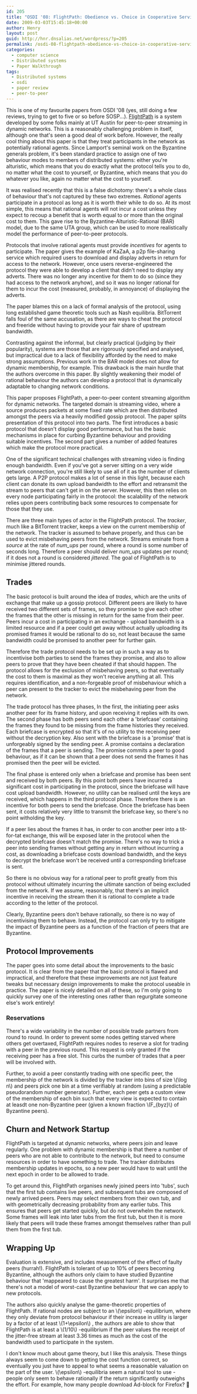 ```yaml
---
id: 205
title: "OSDI '08: FlightPath: Obedience vs. Choice in Cooperative Services"
date: 2009-03-03T15:45:18+00:00
author: Henry
layout: post
guid: http://hnr.dnsalias.net/wordpress/?p=205
permalink: /osdi-08-flightpath-obedience-vs-choice-in-cooperative-services/
categories:
  - computer science
  - Distributed systems
  - Paper Walkthrough
tags:
  - Distributed systems
  - osdi
  - paper review
  - peer-to-peer
---
```

This is one of my favourite papers from OSDI '08 (yes, still doing a few reviews, trying to get to five or so before SOSP...). [FlightPath](http://www.usenix.org/events/osdi08/tech/full_papers/li_h/li_h.pdf) is a system developed by some folks mainly at UT Austin for peer-to-peer streaming in dynamic networks. This is a reasonably challenging problem in itself, although one that's seen a good deal of work before. However, the really cool thing about this paper is that they treat participants in the network as potentially rational agents. Since Lamport's seminal work on the Byzantine generals problem, it's been standard practice to assign one of two behaviour modes to members of distributed systems: either you're alturistic, which means that you do exactly what the protocol tells you to do, no matter what the cost to yourself, or Byzantine, which means that you do whatever you like, again no matter what the cost to yourself.

It was realised recently that this is a false dichotomy: there's a whole class of behaviour that's not captured by these two extremes. _Rational_ agents participate in a protocol as long as it is worth their while to do so. At its most simple, this means that rational agents will not incur a cost unless they expect to recoup a benefit that is worth equal to or more than the original cost to them. This gave rise to the Byzantine-Alturistic-Rational (BAR) model, due to the same UTA group, which can be used to more realistically model the performance of peer-to-peer protocols.

<!--more-->



Protocols that involve rational agents must provide _incentives_ for agents to participate. The paper gives the example of KaZaA, a p2p file-sharing service which required users to download and display adverts in return for access to the network. However, once users reverse-engineered the protocol they were able to develop a client that didn't need to display any adverts. There was no longer any incentive for them to do so (since they had access to the network anyhow), and so it was no longer rational for them to incur the cost (measured, probably, in annoyance) of displaying the adverts.

The paper blames this on a lack of formal analysis of the protocol, using long established game theoretic tools such as Nash equilibria. BitTorrent falls foul of the same accusation, as there are ways to cheat the protocol and freeride without having to provide your fair share of upstream bandwidth.

Contrasting against the informal, but clearly practical (judging by their popularity), systems are those that are rigorously specified and analysed, but impractical due to a lack of flexibility afforded by the need to make strong assumptions. Previous work in the BAR model does not allow for dynamic membership, for example. This drawback is the main hurdle that the authors overcome in this paper. By slightly weakening their model of rational behaviour the authors can develop a protocol that is dynamically adaptable to changing network conditions.

This paper proposes FlightPath, a peer-to-peer content streaming algorithm for dynamic networks. The targeted domain is streaming video, where a source produces packets at some fixed rate which are then distributed amongst the peers via a heavily modified gossip protocol. The paper splits presentation of this protocol into two parts. The first introduces a basic protocol that doesn't display good performance, but has the basic mechanisms in place for curbing Byzantine behaviour and providing suitable incentives. The second part gives a number of added features which make the protocol more practical.

One of the significant technical challenges with streaming video is finding enough bandwidth. Even if you've got a server sitting on a very wide network connection, you're still likely to use all of it as the number of clients gets large. A P2P protocol makes a lot of sense in this light, because each client can donate its own upload bandwidth to the effort and retransmit the stream to peers that can't get in on the server. However, this then relies on every node participating fairly in the protocol: the scalability of the network relies upon peers contributing back some resources to compensate for those that they use.

There are three main types of actor in the FlightPath protocol. The _tracker_, much like a BitTorrent tracker, keeps a view on the current membership of the network. The tracker is assumed to behave properly, and thus can be used to evict misbehaving peers from the network. Streams eminate from a _source_ at the rate of _num_ups_ per round, where a round is some number of seconds long. Therefore a peer should deliver _num_ups_ updates per round; if it does not a round is considered _jittered_. The goal of FlightPath is to minimise jittered rounds.

## Trades

The basic protocol is built around the idea of _trades_, which are the units of exchange that make up a gossip protocol. Different peers are likely to have received two different sets of frames, so they promise to give each other the frames that the other is missing in return for the same from their peer. Peers incur a cost in participating in an exchange - upload bandwidth is a limited resource and if a peer could get away without actually uploading its promised frames it would be rational to do so, not least because the same bandwidth could be promised to another peer for further gain.

Therefore the trade protocol needs to be set up in such a way as to incentivise both parties to send the frames they promise, and also to allow peers to prove that they have been cheated if that should happen. The protocol allows for the exclusion of misbehaving peers, so that eventually the cost to them is maximal as they won't receive anything at all. This requires identification, and a non-forgeable proof of misbehaviour which a peer can present to the tracker to evict the misbehaving peer from the network.

The trade protocol has three phases, In the first, the initiating peer asks another peer for its frame history, and upon receiving it replies with its own. The second phase has both peers send each other a 'briefcase' containing the frames they found to be missing from the frame histories they received. Each briefcase is encrypted so that it's of no utility to the receiving peer without the decryption key. Also sent with the briefcase is a 'promise' that is unforgeably signed by the sending peer. A promise contains a declaration of the frames that a peer is sending. The promise commits a peer to good behaviour, as if it can be shown that a peer does not send the frames it has promised then the peer will be evicted.

The final phase is entered only when a briefcase and promise has been sent and received by both peers. By this point both peers have incurred a significant cost in participating in the protocol, since the briefcase will have cost upload bandwidth. However, no utility can be realised until the keys are received, which happens in the third protocol phase. Therefore there is an incentive for both peers to send the briefcase. Once the briefcase has been sent, it costs relatively very little to transmit the briefcase key, so there's no point witholding the key.

If a peer lies about the frames it has, in order to con another peer into a tit-for-tat exchange, this will be exposed later in the protocol when the decrypted briefcase doesn't match the promise. There's no way to trick a peer into sending frames without getting any in return without incurring a cost, as downloading a briefcase costs download bandwidth, and the keys to decrypt the briefcase won't be received until a corresponding briefcase is sent.

So there is no obvious way for a rational peer to profit greatly from this protocol without ultimately incurring the ultimate sanction of being excluded from the network. If we assume, reasonably, that there's an implicit incentive in receiving the stream then it is rational to complete a trade according to the letter of the protocol.

Clearly, Byzantine peers don't behave rationally, so there is no way of incentivising them to behave. Instead, the protocol can only try to mitigate the impact of Byzantine peers as a function of the fraction of peers that are Byzantine.

## Protocol Improvements

The paper goes into some detail about the improvements to the basic protocol. It is clear from the paper that the basic protocol is flawed and impractical, and therefore that these improvements are not just feature tweaks but necessary design improvements to make the protocol useable in practice. The paper is nicely detailed on all of these, so I'm only going to quickly survey one of the interesting ones rather than regurgitate someone else's work entirely!

### Reservations

There's a wide variability in the number of possible trade partners from round to round. In order to prevent some nodes getting starved where others get overtaxed, FlightPath requires nodes to reserve a slot for trading with a peer in the previous round. This request is only granted if the receiving peer has a free slot. This curbs the number of trades that a peer will be involved with.

Further, to avoid a peer constantly trading with one specific peer, the membership of the network is divided by the tracker into bins of size  \\(\log n\\) and peers pick one bin at a time verifiably at random (using a predictable pseudorandom number generator). Further, each peer gets a custom view of the membership of each bin such that every view is expected to contain at leasdt one non-Byzantine peer (given a known fraction  \\(F_{byz}\\) of Byzantine peers).

## Churn and Network Startup

FlightPath is targeted at dynamic networks, where peers join and leave regularly. One problem with dynamic membership is that there a number of peers who are not able to contribute to the network, but need to consume resources in order to have something to trade. The tracker distributes membership updates in epochs, so a new peer would have to wait until the next epoch in order to be allowed to trade.

To get around this, FlightPath organises newly joined peers into 'tubs', such that the first tub contains live peers, and subsequent tubs are composed of newly arrived peers. Peers may select members from their own tub, and with geometrically decreasing probability from any earlier tubs. This ensures that peers get started quickly, but do not overwhelm the network. Some frames will leak into later tubs from the first tub, but then it is more likely that peers will trade these frames amongst themselves rather than pull them from the first tub.

## Wrapping Up

Evaluation is extensive, and includes measurement of the effect of faulty peers (hurrah!). FlightPath is tolerant of up to 10% of peers becoming Byzantine, although the authors only claim to have studied Byzantine behaviour that 'mappeared to cause the greatest harm'. It surprises me that there's not a model of worst-cast Byzantine behaviour that we can apply to new protocols.

The authors also quickly analyse the game-theoretic properties of FlightPath. If rational nodes are subject to an \\(\epsilon\\) -equilibrium, where they only deviate from protocol behaviour if their increase in utility is larger by a factor of at least \\(1+\epsilon\\) , the authors are able to show that FlightPath is at least a \\(1/10\\) -equilibrium if the peer values the receipt of the jitter-free stream at least 3.36 times as much as the cost of the bandwidth used to participate in the system.

I don't know much about game theory, but I like this analysis. These things always seem to come down to getting the cost function correct, so eventually you just have to appeal to what seems a reasonable valuation on the part of the user. \\(\epsilon\\) -equilibria seem a natural tool to use - people only seem to behave rationally if the return significantly outweighs the effort. For example, how many people download Ad-block for Firefox? 🙂
